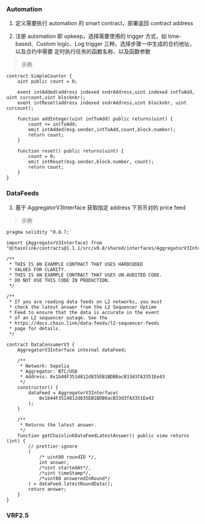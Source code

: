 ### Automation

1. 定义需要执行 automation 的 smart contract，部署返回 contract address

2. 注册 automation 即 upkeep，选择需要使用的 trigger 方式，如 time-based、Custom logic、Log trigger 三种。选择步骤一中生成的合约地址，以及合约中需要 定时执行任务的函数名称、以及函数参数

 > 示例

```solidity
contract SimpleCounter {
    uint public count = 0;

    event intAdded(address indexed sndrAddress,uint indexed intToAdd, uint curcount,uint blocknbr);
    event intReset(address indexed sndrAddress,uint blocknbr, uint curcount);
    
    function addInteger(uint intToAdd) public returns(uint) {
        count += intToAdd;
        emit intAdded(msg.sender,intToAdd,count,block.number);
        return count;
    }

    function reset() public returns(uint) {
        count = 0;
        emit intReset(msg.sender,block.number, count);
        return count;
    }
}
```



### DataFeeds

1. 基于 AggregatorV3Interface 获取指定 address 下货币对的 price feed
> 示例

```solidity
pragma solidity ^0.8.7;

import {AggregatorV3Interface} from "@chainlink/contracts@1.1.1/src/v0.8/shared/interfaces/AggregatorV3Interface.sol";

/**
 * THIS IS AN EXAMPLE CONTRACT THAT USES HARDCODED
 * VALUES FOR CLARITY.
 * THIS IS AN EXAMPLE CONTRACT THAT USES UN-AUDITED CODE.
 * DO NOT USE THIS CODE IN PRODUCTION.
 */

/**
 * If you are reading data feeds on L2 networks, you must
 * check the latest answer from the L2 Sequencer Uptime
 * Feed to ensure that the data is accurate in the event
 * of an L2 sequencer outage. See the
 * https://docs.chain.link/data-feeds/l2-sequencer-feeds
 * page for details.
 */

contract DataConsumerV3 {
    AggregatorV3Interface internal dataFeed;

    /**
     * Network: Sepolia
     * Aggregator: BTC/USD
     * Address: 0x1b44F3514812d835EB1BDB0acB33d3fA3351Ee43
     */
    constructor() {
        dataFeed = AggregatorV3Interface(
            0x1b44F3514812d835EB1BDB0acB33d3fA3351Ee43
        );
    }

    /**
     * Returns the latest answer.
     */
    function getChainlinkDataFeedLatestAnswer() public view returns (int) {
        // prettier-ignore
        (
            /* uint80 roundID */,
            int answer,
            /*uint startedAt*/,
            /*uint timeStamp*/,
            /*uint80 answeredInRound*/
        ) = dataFeed.latestRoundData();
        return answer;
    }
}

```

### VRF2.5
